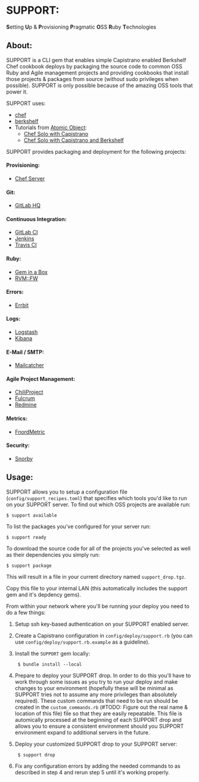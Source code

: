 # SUPPORT:

**S**etting **U**p & **P**rovisioning **P**ragmatic **O**SS **R**uby **T**echnologies

## About:

SUPPORT is a CLI gem that enables simple Capistrano enabled Berkshelf Chef cookbook deploys by packaging the source code to common OSS Ruby and Agile management projects and providing cookbooks that install those projects & packages from source (without sudo privileges when possible).
SUPPORT is only possible because of the amazing OSS tools that power it.

SUPPORT uses:

* [chef](http://www.opscode.com/chef/)
* [berkshelf](http://berkshelf.com/)
* Tutorials from [Atomic Object](http://atomicobject.com):
  * [Chef Solo with Capistrano](http://spin.atomicobject.com/2012/12/18/chef-solo-with-capistrano/)
  * [Chef Solo with Capistrano and Berkshelf](http://spin.atomicobject.com/2013/01/03/berks-simplifying-chef-solo-cookbook-management-with-berkshelf/)

SUPPORT provides packaging and deployment for the following projects:

#### Provisioning:

* [Chef Server](http://docs.opscode.com/#the-chef-server)

#### Git:

* [GitLab HQ](https://github.com/gitlabhq/gitlabhq)

#### Continuous Integration:

* [GitLab CI](https://github.com/gitlabhq/gitlab-ci)
* [Jenkins](http://jenkins-ci.org)
* [Travis CI](https://travis-ci.org)

#### Ruby:

* [Gem in a Box](https://github.com/cwninja/geminabox)
* [RVM::FW](https://github.com/stevenhaddox/rvm_fw)

#### Errors:

* [Errbit](https://github.com/errbit/errbit)

#### Logs:

* [Logstash](http://logstash.net)
* [Kibana](http://kibana.org)

#### E-Mail / SMTP:

* [Mailcatcher](http://mailcatcher.me)

#### Agile Project Management:

* [ChiliProject](https://www.chiliproject.org)
* [Fulcrum](https://github.com/malclocke/fulcrum)
* [Redmine](http://www.redmine.org)

#### Metrics:

* [FnordMetric](https://github.com/paulasmuth/fnordmetric)

#### Security:

* [Snorby](https://snorby.org)

## Usage:

SUPPORT allows you to setup a configuration file (`config/support_recipes.toml`) that specifies which tools you'd like to run on your SUPPORT server. To find out which OSS projects are available run:

    $ support available

To list the packages you've configured for your server run:

    $ support ready

To download the source code for all of the projects you've selected as well as their dependencies you simply run:

    $ support package

This will result in a file in your current directory named `support_drop.tgz`.

Copy this file to your internal LAN (this automatically includes the support gem and it's depdency gems).

From within your network where you'll be running your deploy you need to do a few things:

1. Setup ssh key-based authentication on your SUPPORT enabled server.
2. Create a Capistrano configuration in `config/deploy/support.rb` (you can use `config/deploy/support.rb.example` as a guideline).
3. Install the `SUPPORT` gem locally:

        $ bundle install --local

4. Prepare to deploy your SUPPORT drop. In order to do this you'll have to work through some issues as you try to run your deploy and make changes to your environment (hopefully these will be minimal as SUPPORT tries not to assume any more privileges than absolutely required). These custom commands that need to be run should be created in the `custom_commands.rb` (#TODO: Figure out the real name & location of this file) file so that they are easily repeatable. This file is automically processed at the beginning of each SUPPORT drop and allows you to ensure a consistent environment should you SUPPORT environment expand to additional servers in the future.
5. Deploy your customized SUPPORT drop to your SUPPORT server:

        $ support drop

6. Fix any configuration errors by adding the needed commands to as described in step 4 and rerun step 5 until it's working properly.
